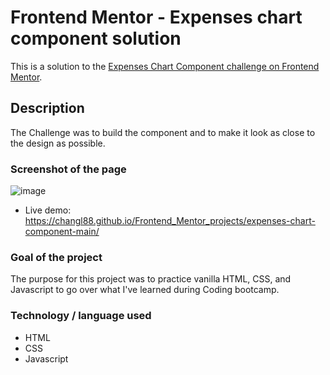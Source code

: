 # Frontend Mentor - Expenses chart component solution

This is a solution to the [Expenses Chart Component challenge on Frontend Mentor](https://www.frontendmentor.io/challenges/expenses-chart-component-e7yJBUdjwt).

## Description

The Challenge was to build the component and to make it look as close to the design as possible.

### Screenshot of the page

![image](https://user-images.githubusercontent.com/97469046/186796017-55886241-67d3-4dd3-b4fe-2dd95db543d0.png)



* Live demo: https://changl88.github.io/Frontend_Mentor_projects/expenses-chart-component-main/

### Goal of the project

The purpose for this project was to practice vanilla HTML, CSS, and Javascript to go over what I've learned during Coding bootcamp.

### Technology / language used

* HTML
* CSS
* Javascript

